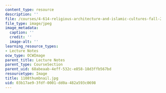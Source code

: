 ```yaml
---
content_type: resource
description: ''
file: /courses/4-614-religious-architecture-and-islamic-cultures-fall-2002/03b17ae93fdf0001dd0a482a593c0698_1108thumbnail.jpg
file_type: image/jpeg
image_metadata:
  caption: ''
  credit: ''
  image-alt: ''
learning_resource_types:
- Lecture Notes
ocw_type: OCWImage
parent_title: Lecture Notes
parent_type: CourseSection
parent_uid: 68abeaab-4eff-532c-e858-18d3ffb567bd
resourcetype: Image
title: 1108thumbnail.jpg
uid: 03b17ae9-3fdf-0001-dd0a-482a593c0698
---
```

